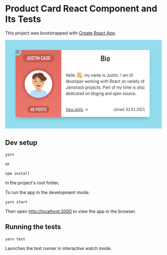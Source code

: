 # Product Card React Component and Its Tests

This project was bootstrapped with [Create React App](https://github.com/facebook/create-react-app).

<img src="./public/profile-card.png" alt="Profile card component" />

## Dev setup
```
yarn
```
or 
```
npm install
```
in the project's root folder.

To run the app in the development mode:
```
yarn start
```
Then open [http://localhost:3000](http://localhost:3000) to view the app in the browser.

## Running the tests
```
yarn test
```
Launches the test runner in interactive watch mode.